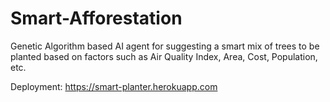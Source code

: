 # Smart-Afforestation
Genetic Algorithm based AI agent for suggesting a smart mix of trees to be planted based on factors such as Air Quality Index, Area, Cost, Population, etc.

Deployment: https://smart-planter.herokuapp.com
